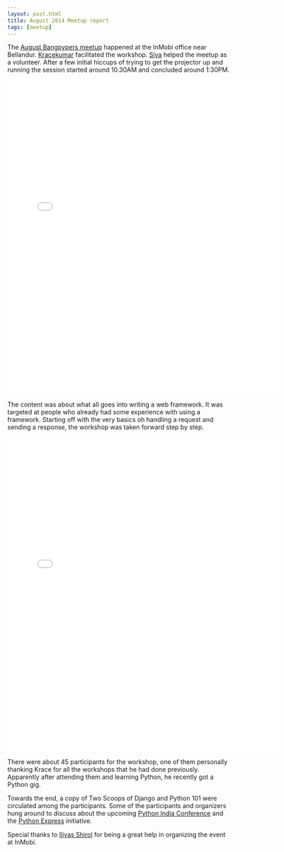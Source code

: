 ```yaml
---
layout: post.html
title: August 2014 Meetup report
tags: [meetup]
---
```


The [August Bangpypers meetup](http://www.meetup.com/BangPypers/events/160107632/) happened at the InMobi office near Bellandur. [Kracekumar][] facilitated the workshop. [Siva][] helped the meetup as a volunteer. After a few initial hiccups of trying to get the projector up and running the session started around 10.30AM and concluded around 1:30PM.

<iframe src="//instagram.com/p/sERBoXNT6U/embed/" width="612" height="710" frameborder="0" scrolling="no" allowtransparency="true"></iframe>

The content was about what all goes into writing a web framework. It was targeted at people who already had some experience with using a framework. Starting off with the very basics oh handling a request and sending a response, the workshop was taken forward step by step.

<iframe src="//instagram.com/p/sERYFVNT6v/embed/" width="612" height="710" frameborder="0" scrolling="no" allowtransparency="true"></iframe>

There were about 45 participants for the workshop, one of them personally thanking Krace for all the workshops that he had done previously. Apparently after attending them and learning Python, he recently got a Python gig.

Towards the end, a copy of Two Scoops of Django and Python 101 were circulated among the participants. Some of the participants and organizers hung around to discuss about the upcoming [Python India Conference](http://in.pycon.org) and the [Python Express](http://pythonexpress.in) initiative.

Special thanks to [Iliyas Shirol][] for being a great help in organizing the event at InMobi.

[Kracekumar]: https://twitter.com/kracetheking
[Siva]: https://twitter.com/sivaa_in
[Iliyas Shirol]: https://twitter.com/iliyas_shirol